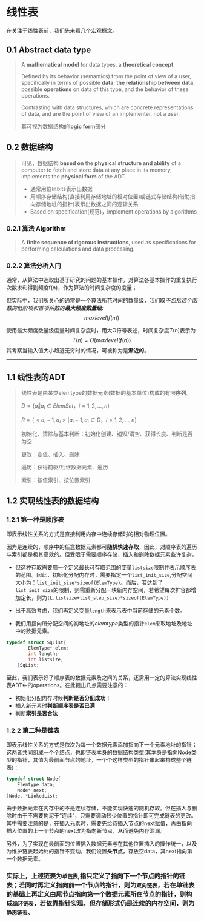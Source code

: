 # 线性表
在关注于线性表前，我们先来看几个宏观概念。
## 0.1 Abstract data type
>A **mathematical model** for data types, a **theoretical concept**.
>
>Defined by its behavior (semantics) from the point of view of a user, specifically in terms of possible **data**, **the relationship between data**, possible **operations** on data of this type, and the behavior of these operations.
>
>Contrasting with data structures, which are concrete representations of data, and are the point of view of an implementer, not a user.
>
>其可视为数据结构的**logic form**部分

## 0.2 数据结构
>可见，数据结构 **based on** the **physical structure and ability** of a computer to fetch and store data at any place in its memory, implements the **physical form** of the ADT.
>
>- 通常用位串bits表示出数据
>- 用顺序存储结构(直接利用存储地址的相对位置)或链式存储结构(借助指向存储地址的指针)表示出数据之间的逻辑关系
>- Based on specification(规范)，implement operations by algorithms
### 0.2.1 算法 Algorithm
> A **finite sequence of rigorous instructions**, used as specifications for performing calculations and data processing.
### 0.2.2 算法分析入门
通常，从算法中选取出基于研究的问题的基本操作，对算法各基本操作的重复执行次数求和得到频度f(n)，作为算法的时间复杂度的度量；

但实际中，我们所关心的通常是一个算法所花时间的数量级，我们取*不包括这个函数的低阶项和首项系数的**最大频度数量级:***
$$maxlevel(f(n))$$

使用最大频度数量级度量时间复杂度时，用大O符号表述，时间复杂度$T(n)$表示为
$$T(n)=O( maxlevel(f(n))$$
其考察当输入值大小趋近无穷时的情况，可被称为是**渐近的**。
***

## 1.1 线性表的ADT
>线性表是由某类elemtype的数据元素(数据的基本单位)构成的有限**序列**。
>
>$D = \{ a_i | a_i ∈ElemSet，i = 1, 2, …, n \}$
>
>$R = \{ < a_i-1, a_i > | a_i-1, a_i  ∈ D ，i = 1, 2, …, n\}$
>
>初始化、清除与基本判断：初始化创建、销毁/清空、获得长度、判断是否为空
>
>更改：变值、插入、删除 
>
>遍历：获得前驱/后继数据元素、遍历
>
>索引：按值索引、按位置索引
## 1.2 实现线性表的数据结构
### 1.2.1 第一种是顺序表
即表示线性关系的方式是直接利用内存中连续存储时的相对物理位置。

因为是连续的，顺序中的任意数据元素都可**随机快速存取**，因此，对顺序表的遍历与索引都是极其高效的。但受限于需要顺序存储，插入和删除数据元素些许复杂。 
- 但这种存取需要用一个定义最长可存取范围的变量`listsize`限制并表示顺序表的范围。因此，初始化分配内存时，需要指定一个`list_init_size`,分配空间大小为：`list_init_size*sizeof(ElemType)`。而后，若达到了`list_init_size`的限制，则需重新分配一块新内存空间，若希望每次扩容都增加定长，则为`(L.listsize+list_step_size)*sizeof(ElemType))`
- 出于高效考虑，我们再定义变量`length`来表示表中当前存储的元素个数。

- 我们用指向所分配空间的初地址的*elemtype*类型的指针`elem`来取地址及地址中的数据元素。
```c
typedef struct SqList{
        ElemType* elem;
        int length;
        int listsize;
    }SqList;
```
至此，我们表示好了顺序表的数据元素及之间的关系，还需用一定的算法实现线性表ADT中的operations。在此提出几点需要注意的：
- 初始化分配内存时候**判断是否分配成功！**
- 插入新元素时**判断顺序表是否已满**
- 判断**索引是否合法**
  
### 1.2.2 第二种是链表
即表示线性关系的方式是依次为每一个数据元素添加指向下一个元素地址的指针；这两者共同组成一个个结点，也即链表本身的数据结构类型(其本身是指向Node类型的指针，其值为最前面节点的地址，一个个这样类型的指针串起来构成整个链表)：
```c
typedef struct Node{
    Elemtype data;
    Node* next;
}Node, *LinkedList;
```
由于数据元素在内存中的不是连续存储，不能实现快速的随机存取。但在插入与删除时由于不需要拘泥于“连续”，只需要调动较少位置的指针即可完成链表的更改。其中需要注意的是，在插入元素时，需要先给待插入节点的next赋值，再由指向插入位置的上一个节点的next改为指向新节点，从而避免内存泄漏。

另外，为了实现在最前面的位置插入数据元素与在其他位置插入的操作统一，以及为维护链表起始处的指针不变动，我们设置**头节点**，存放空data，其next指向第一个数据元素。

### 实际上，上述链表为`单链表`,指只定义了指向下一个节点的指针的链表；若同时再定义指向前一个节点的指针，则为`双向链表`，若在单链表的基础上再定义由尾节点指向第一个数据元素所在节点的指针，则构成`循环链表`，若依靠指针实现，但存储形式仍是连续的内存空间，则为`静态链表`。